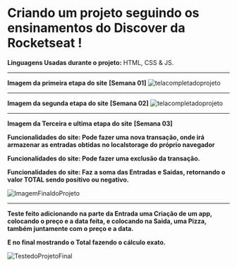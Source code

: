# Criando um projeto seguindo os ensinamentos do Discover da Rocketseat !
**Linguagens Usadas durante o projeto:**
 HTML, CSS & JS.
 <hr>
 
 **Imagem da primeira etapa do site**
 **[Semana 01]**
<img src="https://i.pinimg.com/originals/97/cd/4b/97cd4b4ec6797b52ef952d818aca7e3e.png" alt="telacompletadoprojeto"/>

<hr>

**Imagem da segunda etapa do site**
**[Semana 02]**
<img src="https://i.pinimg.com/originals/69/3c/8e/693c8efa18a0a15aa89cd8d35d2f8b4c.png" alt="telacompletadoprojeto"/>
<hr>

**Imagem da Terceira e ultima etapa do site**
**[Semana 03]**

**Funcionalidades do site: Pode fazer uma nova transação, onde irá armazenar as entradas obtidas no localstorage do próprio navegador**

**Funcionalidades do site: Pode fazer uma exclusão da transação.**

**Funcionalidades do site: Faz a soma das Entradas e Saidas, retornando o valor TOTAL sendo positivo ou negativo.**

<img src="https://i.pinimg.com/originals/59/6b/eb/596beb90914c57df28c7d066bb1588ab.png" alt="ImagemFinaldoProjeto">

<hr>

**Teste feito adicionando na parte da Entrada uma Criação de um app, colocando o preço e a data feita, e colocando na Saida, uma Pizza, também juntamente com o preço e a data.**

**E no final mostrando o Total fazendo o cálculo exato.**

<img src="https://i.pinimg.com/originals/5c/af/74/5caf7474fe662a9a772b7441424578c1.png" alt="TestedoProjetoFinal">
